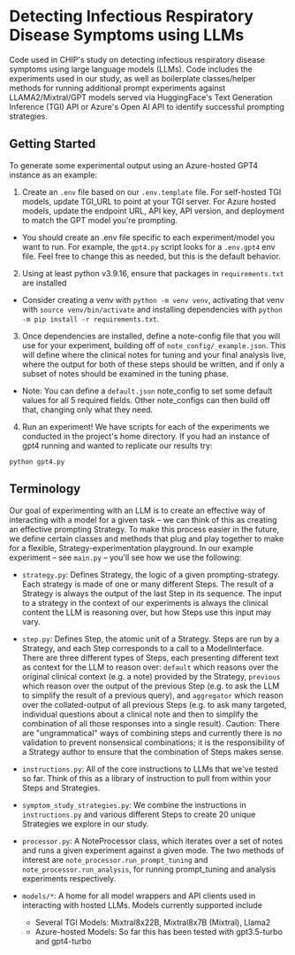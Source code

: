 # Detecting Infectious Respiratory Disease Symptoms using LLMs

Code used in CHIP's study on detecting infectious respiratory disease symptoms using large language models (LLMs). Code includes the experiments used in our study, as well as boilerplate classes/helper methods for running additional prompt experiments against LLAMA2/Mixtral/GPT models served via HuggingFace's Text Generation Inference (TGI) API or Azure's Open AI API to identify successful prompting strategies.

## Getting Started

To generate some experimental output using an Azure-hosted GPT4 instance as an example:

1. Create an `.env` file based on our `.env.template` file. For self-hosted TGI models, update TGI_URL to point at your TGI server. For Azure hosted models, update the endpoint URL, API key, API version, and deployment to match the GPT model you're prompting. 
  - You should create an .env file specific to each experiment/model you want to run. For example, the `gpt4.py` script looks for a `.env.gpt4` env file. Feel free to change this as needed, but this is the default behavior.
2. Using at least python v3.9.16, ensure that packages in `requirements.txt` are installed 
  - Consider creating a venv with `python -m venv venv`, activating that venv with `source venv/bin/activate` and installing dependencies with `python -m pip install -r requirements.txt`.
3. Once dependencies are installed, define a note-config file that you will use for your experiment, building off of `note_config/_example.json`. This will define where the clinical notes for tuning and your final analysis live, where the output for both of these steps should be written, and if only a subset of notes should be examined in the tuning phase. 
  - Note: You can define a `default.json` note_config to set some default values for all 5 required fields. Other note_configs can then build off that, changing only what they need.
4. Run an experiment! We have scripts for each of the experiments we conducted in the project's home directory. If you had an instance of gpt4 running and wanted to replicate our results try: 
```shell
python gpt4.py
```


## Terminology

Our goal of experimenting with an LLM is to create an effective way of interacting with a model for
a given task – we can think of this as creating an effective prompting Strategy. To make this process
easier in the future, we define certain classes and methods that plug and play together to make for a
flexible, Strategy-experimentation playground. In our example experiment – see `main.py` – you'll see how we use the following:

- `strategy.py`: Defines Strategy, the logic of a given prompting-strategy. Each strategy is made of one or
  many different Steps. The result of a Strategy is always the output of the last Step in its sequence.
  The input to a strategy in the context of our experiments is always the clinical content the LLM is reasoning over,
  but how Steps use this input may vary.

- `step.py`: Defines Step, the atomic unit of a Strategy. Steps are run by a Strategy, and each Step corresponds to
  a call to a ModelInterface. There are three different types of Steps, each presenting different text
  as context for the LLM to reason over: `default` which reasons over the original clinical context
  (e.g. a note) provided by the Strategy, `previous` which reason over the output of the previous Step
  (e.g. to ask the LLM to simplify the result of a previous query), and `aggregator` which reason over
  the collated-output of all previous Steps (e.g. to ask many targeted, individual questions about a
  clinical note and then to simplify the combination of all those responses into a single result).
  Caution: There are "ungrammatical" ways of combining steps and currently there is no validation to
  prevent nonsensical combinations; it is the responsibility of a Strategy author to ensure that the
  combination of Steps makes sense.

- `instructions.py`: All of the core instructions to LLMs that we've tested so far. Think of this as a
  library of instruction to pull from within your Steps and Strategies.

- `symptom_study_strategies.py`: We combine the instructions in `instructions.py` and various different Steps to create 20 unique Strategies we explore in our study.

- `processor.py`: A NoteProcessor class, which iterates over a set of notes and runs a given experiment against a given mode. The two methods of interest are `note_processor.run_prompt_tuning` and `note_processor.run_analysis`, for running prompt_tuning and analysis experiments respectively.

- `models/*`: A home for all model wrappers and API clients used in interacting with hosted LLMs. Models currently supported include
  - Several TGI Models: Mixtral8x22B, Mixtral8x7B (Mixtral), Llama2
  - Azure-hosted Models: So far this has been tested with gpt3.5-turbo and gpt4-turbo